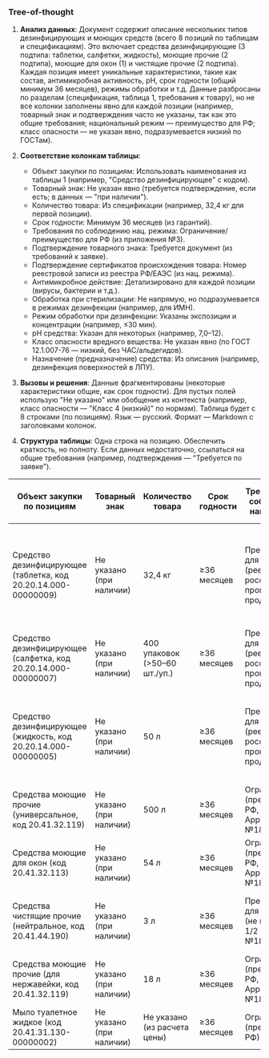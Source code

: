 ### Tree-of-thought

1. **Анализ данных**: Документ содержит описание нескольких типов дезинфицирующих и моющих средств (всего 8 позиций по таблицам и спецификациям). Это включает средства дезинфицирующие (3 подтипа: таблетки, салфетки, жидкость), моющие прочие (2 подтипа), моющие для окон (1) и чистящие прочие (2 подтипа). Каждая позиция имеет уникальные характеристики, такие как состав, антимикробная активность, pH, срок годности (общий минимум 36 месяцев), режимы обработки и т.д. Данные разбросаны по разделам (спецификация, таблица 1, требования к товару), но не все колонки заполнены явно для каждой позиции (например, товарный знак и подтверждения часто не указаны, так как это общие требования; национальный режим — преимущество для РФ; класс опасности — не указан явно, подразумевается низкий по ГОСТам).

2. **Соответствие колонкам таблицы**: 
   - Объект закупки по позициям: Использовать наименования из таблицы 1 (например, "Средство дезинфицирующее" с кодом).
   - Товарный знак: Не указан явно (требуется подтверждение, если есть; в данных — "при наличии").
   - Количество товара: Из спецификации (например, 32,4 кг для первой позиции).
   - Срок годности: Минимум 36 месяцев (из гарантий).
   - Требования по соблюдению нац. режима: Ограничение/преимущество для РФ (из приложения №3).
   - Подтверждение товарного знака: Требуется документ (из требований к заявке).
   - Подтверждение сертификатов происхождения товара: Номер реестровой записи из реестра РФ/ЕАЭС (из нац. режима).
   - Антимикробное действие: Детализировано для каждой позиции (вирусы, бактерии и т.д.).
   - Обработка при стерилизации: Не напрямую, но подразумевается в режимах дезинфекции (например, для ИМН).
   - Режим обработки при дезинфекции: Указаны экспозиции и концентрации (например, ≤30 мин).
   - pH средства: Указан для некоторых (например, 7,0–12).
   - Класс опасности вредного вещества: Не указан явно (по ГОСТ 12.1.007-76 — низкий, без ЧАС/альдегидов).
   - Назначение (предназначение) средства: Из описания (например, дезинфекция поверхностей в ЛПУ).

3. **Вызовы и решения**: Данные фрагментированы (некоторые характеристики общие, как срок годности). Для пустых полей использую "Не указано" или обобщение из контекста (например, класс опасности — "Класс 4 (низкий)" по нормам). Таблица будет с 8 строками (по позициям). Язык — русский. Формат — Markdown с заголовками колонок.

4. **Структура таблицы**: Одна строка на позицию. Обеспечить краткость, но полноту. Если данных недостаточно, ссылаться на общие требования (например, подтверждения — "Требуется по заявке").

| Объект закупки по позициям | Товарный знак | Количество товара | Срок годности | Требования по соблюдению нац. режима | Подтверждение товарного знака | Подтверждение сертификатов происхождения товара | Антимикробное действие | Обработка при стерилизации | Режим обработки при дезинфекции | pH средства | Класс опасности вредного вещества | Назначение (предназначение) средства |
|----------------------------|---------------|-------------------|---------------|-------------------------------------|-------------------------------|------------------------------------------------|-------------------------|-----------------------------|----------------------------------|-------------|-----------------------------------|-------------------------------------|
| Средство дезинфицирующее (таблетка, код 20.20.14.000-00000009) | Не указано (при наличии) | 32,4 кг | ≥36 месяцев | Преимущество для товаров РФ (реестр российской промышленной продукции) | Документ производителя (если есть) | Номер реестровой записи из реестра РФ | В отношении бактерий (вкл. туберкулез, чуму), вирусов (гепатиты, ВИЧ, ОРВИ), грибов (Кандида, плесень), спор (сибирская язва) | Не требует (для ИМН — совместимо с ПСО) | Вирусный: ≤2 т/20 л воды, ≤30 мин; туберкулез: ≤14 т/20 л, ≤30 мин | Не указано | Класс 4 (низкий, по ГОСТ 12.1.007-76) | Дезинфекция и мытье поверхностей, сантехники, мед. отходов в ЛПУ |
| Средство дезинфицирующее (салфетка, код 20.20.14.000-00000007) | Не указано (при наличии) | 400 упаковок (>50–60 шт./уп.) | ≥36 месяцев | Преимущество для товаров РФ (реестр российской промышленной продукции) | Документ производителя (если есть) | Номер реестровой записи из реестра РФ | В отношении грам+ и грам- бактерий, вирусов (ВИЧ, гепатиты), грибов | Не требует (для перчаток и поверхностей) | ≤3 мин экспозиция на загрязненных поверхностях | Не указано | Класс 4 (низкий, без фенолов/альдегидов) | Дезинфекция поверхностей, перчаток, наружных объектов в ЛПУ |
| Средство дезинфицирующее (жидкость, код 20.20.14.000-00000005) | Не указано (при наличии) | 50 л | ≥36 месяцев | Преимущество для товаров РФ (реестр российской промышленной продукции) | Документ производителя (если есть) | Номер реестровой записи из реестра РФ | В отношении бактерий (P.aeruginosa, C.difficile, чума), вирусов (все патогены), грибков, паразитов, биопленок | Совместимо с ПСО для ИМН (вкл. эндоскопы) | Бактериальный: ≥100 л/1 л, ≤15 мин; вирусный: ≥100 л/1 л, ≤60 мин | ≥9 и ≤12 | Класс 4 (низкий, без ЧАС/гуанидинов) | Профилактическая/текущая дезинфекция, генеральные уборки, обработка ИМН в ЛПУ |
| Средства моющие прочие (универсальное, код 20.41.32.119) | Не указано (при наличии) | 500 л | ≥36 месяцев | Ограничение (преимущество РФ, не из Appendix 2 ПП №1875) | Документ производителя (если есть) | Номер реестровой записи из реестра РФ | Не указано (моющие свойства) | Не применяется | Мытье: ≥500 л/1 л (ручно/механизировано); генеральная: ≥200 л | 7,0 | Класс 4 (низкий) | Профессиональная очистка поверхностей, уборка в ЛПУ (вкл. МОП-метод) |
| Средства моющие для окон (код 20.41.32.113) | Не указано (при наличии) | 54 л | ≥36 месяцев | Ограничение (преимущество РФ, не из Appendix 2 ПП №1875) | Документ производителя (если есть) | Номер реестровой записи из реестра РФ | Не указано (моющие свойства) | Не применяется | Готовый раствор: распыление/протирание, без смывания | 8,0 | Класс 4 (низкий) | Мытье окон, витрин, стекол в ЛПУ (удаление загрязнений, без разводов) |
| Средства чистящие прочие (нейтральное, код 20.41.44.190) | Не указано (при наличии) | 3 л | ≥36 месяцев | Преимущество для товаров РФ (не из Appendix 1/2 ПП №1875) | Документ производителя (если есть) | Номер реестровой записи из реестра РФ | Не указано (чистящие свойства) | Не применяется | Без разбавления: нанести, подождать 2–3 мин, смыть | 6,0 | Класс 4 (низкий) | Удаление следов клея, маркера, жиров с устойчивых поверхностей в ЛПУ |
| Средства моющие прочие (для нержавейки, код 20.41.32.119) | Не указано (при наличии) | 18 л | ≥36 месяцев | Ограничение (преимущество РФ, не из Appendix 2 ПП №1875) | Документ производителя (если есть) | Номер реестровой записи из реестра РФ | Не указано (моющие свойства) | Не применяется | Без разбавления: распыление, протирание, без смывания | 7,0 | Класс 4 (низкий) | Очистка нержавейки, металлов, твердых поверхностей в ЛПУ (без разводов) |
| Мыло туалетное жидкое (код 20.41.31.130-00000002) | Не указано (при наличии) | Не указано (из расчета цены) | ≥36 месяцев | Ограничение (преимущество РФ) | Документ производителя (если есть) | Номер реестровой записи из реестра РФ | Не указано (гигиеническое) | Не применяется | Для гигиены рук (ручное применение) | Не указано | Класс 4 (низкий) | Гигиена рук в ЛПУ (туалетное мыло) |
